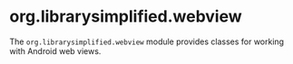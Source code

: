 org.librarysimplified.webview
===

The `org.librarysimplified.webview` module provides classes for working with Android web views.
